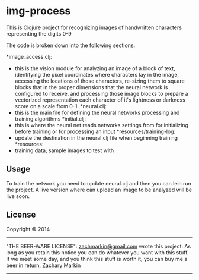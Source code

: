 # img-process

This is Clojure project for recognizing images of handwritten characters representing the digits 0-9

The code is broken down into the following sections:


*image_access.clj:
  * this is the vision module for analyzing an image of a block of text, identifying the pixel coordinates where characters lay in the image, accessing the locations of those characters, re-sizing them to square blocks that in the proper dimensions that the neural network is configured to receive, and processing those image blocks to prepare a vectorized representation each character of it's lightness or darkness score on a scale from 0-1.
*neural.clj:
  * this is the main file for defining the neural networks processing and training algorithms
*initial.clj:
  * this is where the neural net reads networks settings from for initializing before training or for processing an input
*resources/training-log:
  * update the destination in the neural.clj file when beginning training
*resources:
  * training data, sample images to test with

## Usage

To train the network you need to update neural.clj and then you can lein run the project. A live version where can upload
an image to be analyzed will be live soon.

## License

Copyright © 2014


-----------------------------------------------------------------------------------


"THE BEER-WARE LICENSE":
<zachmarkin@gmail.com> wrote this project. As long as you retain this notice you
can do whatever you want with this stuff. If we meet some day, and you think
this stuff is worth it, you can buy me a beer in return, Zachary Markin


-----------------------------------------------------------------------------------
